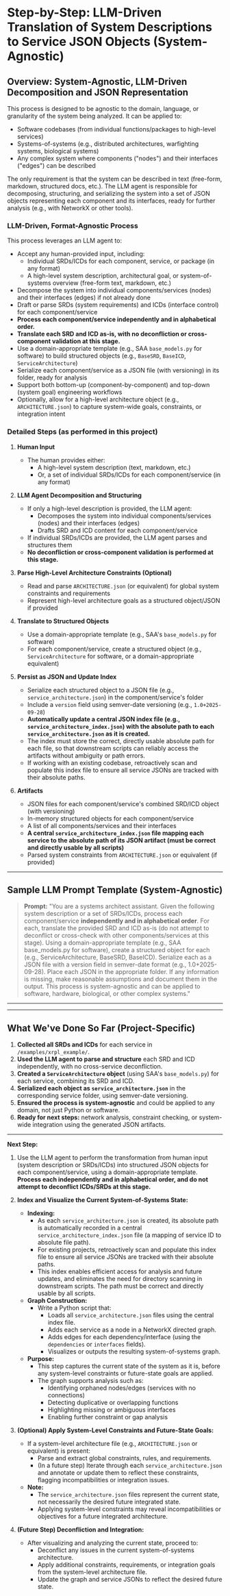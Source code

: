 


# Step-by-Step: LLM-Driven Translation of System Descriptions to Service JSON Objects (System-Agnostic)



## Overview: System-Agnostic, LLM-Driven Decomposition and JSON Representation

This process is designed to be agnostic to the domain, language, or granularity of the system being analyzed. It can be applied to:
- Software codebases (from individual functions/packages to high-level services)
- Systems-of-systems (e.g., distributed architectures, warfighting systems, biological systems)
- Any complex system where components ("nodes") and their interfaces ("edges") can be described

The only requirement is that the system can be described in text (free-form, markdown, structured docs, etc.). The LLM agent is responsible for decomposing, structuring, and serializing the system into a set of JSON objects representing each component and its interfaces, ready for further analysis (e.g., with NetworkX or other tools).




### LLM-Driven, Format-Agnostic Process
This process leverages an LLM agent to:
- Accept any human-provided input, including:
   - Individual SRDs/ICDs for each component, service, or package (in any format)
   - A high-level system description, architectural goal, or system-of-systems overview (free-form text, markdown, etc.)
- Decompose the system into individual components/services (nodes) and their interfaces (edges) if not already done
- Draft or parse SRDs (system requirements) and ICDs (interface control) for each component/service
- **Process each component/service independently and in alphabetical order.**
- **Translate each SRD and ICD as-is, with no deconfliction or cross-component validation at this stage.**
- Use a domain-appropriate template (e.g., SAA `base_models.py` for software) to build structured objects (e.g., `BaseSRD`, `BaseICD`, `ServiceArchitecture`)
- Serialize each component/service as a JSON file (with versioning) in its folder, ready for analysis
- Support both bottom-up (component-by-component) and top-down (system goal) engineering workflows
- Optionally, allow for a high-level architecture object (e.g., `ARCHITECTURE.json`) to capture system-wide goals, constraints, or integration intent





### Detailed Steps (as performed in this project)

1. **Human Input**
   - The human provides either:
     - A high-level system description (text, markdown, etc.)
     - Or, a set of individual SRDs/ICDs for each component/service (in any format)

2. **LLM Agent Decomposition and Structuring**
   - If only a high-level description is provided, the LLM agent:
     - Decomposes the system into individual components/services (nodes) and their interfaces (edges)
     - Drafts SRD and ICD content for each component/service
   - If individual SRDs/ICDs are provided, the LLM agent parses and structures them
   - **No deconfliction or cross-component validation is performed at this stage.**

3. **Parse High-Level Architecture Constraints (Optional)**
   - Read and parse `ARCHITECTURE.json` (or equivalent) for global system constraints and requirements
   - Represent high-level architecture goals as a structured object/JSON if provided

4. **Translate to Structured Objects**
   - Use a domain-appropriate template (e.g., SAA's `base_models.py` for software)
   - For each component/service, create a structured object (e.g., `ServiceArchitecture` for software, or a domain-appropriate equivalent)

5. **Persist as JSON and Update Index**
   - Serialize each structured object to a JSON file (e.g., `service_architecture.json`) in the component/service's folder
   - Include a `version` field using semver-date versioning (e.g., `1.0+2025-09-28`)
   - **Automatically update a central JSON index file (e.g., `service_architecture_index.json`) with the absolute path to each `service_architecture.json` as it is created.**
   - The index must store the correct, directly usable absolute path for each file, so that downstream scripts can reliably access the artifacts without ambiguity or path errors.
   - If working with an existing codebase, retroactively scan and populate this index file to ensure all service JSONs are tracked with their absolute paths.

6. **Artifacts**
   - JSON files for each component/service's combined SRD/ICD object (with versioning)
   - In-memory structured objects for each component/service
   - A list of all components/services and their interfaces
   - **A central `service_architecture_index.json` file mapping each service to the absolute path of its JSON artifact (must be correct and directly usable by all scripts)**
   - Parsed system constraints from `ARCHITECTURE.json` or equivalent (if provided)

---


## Sample LLM Prompt Template (System-Agnostic)


> **Prompt:**
> "You are a systems architect assistant. Given the following system description or a set of SRDs/ICDs, process each component/service **independently and in alphabetical order**. For each, translate the provided SRD and ICD as-is (do not attempt to deconflict or cross-check with other components/services at this stage). Using a domain-appropriate template (e.g., SAA base_models.py for software), create a structured object for each (e.g., ServiceArchitecture, BaseSRD, BaseICD). Serialize each as a JSON file with a version field in semver-date format (e.g., 1.0+2025-09-28). Place each JSON in the appropriate folder. If any information is missing, make reasonable assumptions and document them in the output. This process is system-agnostic and can be applied to software, hardware, biological, or other complex systems."

---


---

## What We've Done So Far (Project-Specific)

1. **Collected all SRDs and ICDs** for each service in `/examples/xrpl_example/`.
2. **Used the LLM agent to parse and structure** each SRD and ICD independently, with no cross-service deconfliction.
3. **Created a `ServiceArchitecture` object** (using SAA's `base_models.py`) for each service, combining its SRD and ICD.
4. **Serialized each object as `service_architecture.json`** in the corresponding service folder, using semver-date versioning.
5. **Ensured the process is system-agnostic** and could be applied to any domain, not just Python or software.
6. **Ready for next steps:** network analysis, constraint checking, or system-wide integration using the generated JSON artifacts.

---

**Next Step:**
1. Use the LLM agent to perform the transformation from human input (system description or SRDs/ICDs) into structured JSON objects for each component/service, using a domain-appropriate template. **Process each independently and in alphabetical order, and do not attempt to deconflict ICDs/SRDs at this stage.**


2. **Index and Visualize the Current System-of-Systems State:**
    - **Indexing:**
       - As each `service_architecture.json` is created, its absolute path is automatically recorded in a central `service_architecture_index.json` file (a mapping of service ID to absolute file path).
       - For existing projects, retroactively scan and populate this index file to ensure all service JSONs are tracked with their absolute paths.
       - This index enables efficient access for analysis and future updates, and eliminates the need for directory scanning in downstream scripts. The path must be correct and directly usable by all scripts.
    - **Graph Construction:**
       - Write a Python script that:
          - Loads all `service_architecture.json` files using the central index file.
          - Adds each service as a node in a NetworkX directed graph.
          - Adds edges for each dependency/interface (using the `dependencies` or `interfaces` fields).
          - Visualizes or outputs the resulting system-of-systems graph.
    - **Purpose:**
       - This step captures the current state of the system as it is, before any system-level constraints or future-state goals are applied.
       - The graph supports analysis such as:
          - Identifying orphaned nodes/edges (services with no connections)
          - Detecting duplicative or overlapping functions
          - Highlighting missing or ambiguous interfaces
          - Enabling further constraint or gap analysis

3. **(Optional) Apply System-Level Constraints and Future-State Goals:**
    - If a system-level architecture file (e.g., `ARCHITECTURE.json` or equivalent) is present:
       - Parse and extract global constraints, rules, and requirements.
       - (In a future step) Iterate through each `service_architecture.json` and annotate or update them to reflect these constraints, flagging incompatibilities or integration issues.
    - **Note:**
       - The `service_architecture.json` files represent the current state, not necessarily the desired future integrated state.
       - Applying system-level constraints may reveal incompatibilities or objectives for a future integrated architecture.

4. **(Future Step) Deconfliction and Integration:**
    - After visualizing and analyzing the current state, proceed to:
       - Deconflict any issues in the current system-of-systems architecture.
       - Apply additional constraints, requirements, or integration goals from the system-level architecture file.
       - Update the graph and service JSONs to reflect the desired future state.
